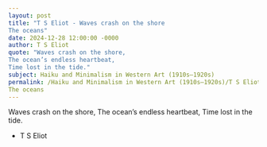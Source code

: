 ```yaml
---
layout: post
title: "T S Eliot - Waves crash on the shore
The oceans"
date: 2024-12-28 12:00:00 -0000
author: T S Eliot
quote: "Waves crash on the shore,
The ocean’s endless heartbeat,
Time lost in the tide."
subject: Haiku and Minimalism in Western Art (1910s–1920s)
permalink: /Haiku and Minimalism in Western Art (1910s–1920s)/T S Eliot/T S Eliot - Waves crash on the shore
The oceans
---
```


Waves crash on the shore,
The ocean’s endless heartbeat,
Time lost in the tide.

- T S Eliot
